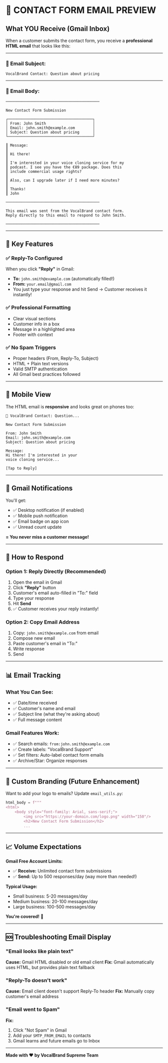 # 📧 CONTACT FORM EMAIL PREVIEW

## What YOU Receive (Gmail Inbox)

When a customer submits the contact form, you receive a **professional HTML email** that looks like this:

---

### 📨 Email Subject:
```
VocalBrand Contact: Question about pricing
```

---

### 📧 Email Body:

```
──────────────────────────────────────────

New Contact Form Submission

┌──────────────────────────────────────┐
│ From: John Smith                     │
│ Email: john.smith@example.com        │
│ Subject: Question about pricing      │
└──────────────────────────────────────┘

┃ Message:
┃ 
┃ Hi there!
┃ 
┃ I'm interested in your voice cloning service for my
┃ podcast. I see you have the €89 package. Does this
┃ include commercial usage rights?
┃ 
┃ Also, can I upgrade later if I need more minutes?
┃ 
┃ Thanks!
┃ John

──────────────────────────────────────────

This email was sent from the VocalBrand contact form.
Reply directly to this email to respond to John Smith.

──────────────────────────────────────────
```

---

## 🎯 Key Features

### ✅ Reply-To Configured
When you click **"Reply"** in Gmail:
- **To:** `john.smith@example.com` (automatically filled!)
- **From:** `your.email@gmail.com`
- You just type your response and hit Send → Customer receives it instantly!

### ✅ Professional Formatting
- Clear visual sections
- Customer info in a box
- Message in a highlighted area
- Footer with context

### ✅ No Spam Triggers
- Proper headers (From, Reply-To, Subject)
- HTML + Plain text versions
- Valid SMTP authentication
- All Gmail best practices followed

---

## 📱 Mobile View

The HTML email is **responsive** and looks great on phones too:

```
📧 VocalBrand Contact: Question...

New Contact Form Submission

From: John Smith
Email: john.smith@example.com
Subject: Question about pricing

Message:
Hi there! I'm interested in your
voice cloning service...

[Tap to Reply]
```

---

## 🔔 Gmail Notifications

You'll get:
- ✅ Desktop notification (if enabled)
- ✅ Mobile push notification
- ✅ Email badge on app icon
- ✅ Unread count update

**= You never miss a customer message!**

---

## 💬 How to Respond

### Option 1: Reply Directly (Recommended)
1. Open the email in Gmail
2. Click **"Reply"** button
3. Customer's email auto-filled in "To:" field
4. Type your response
5. Hit **Send**
6. ✅ Customer receives your reply instantly!

### Option 2: Copy Email Address
1. Copy: `john.smith@example.com` from email
2. Compose new email
3. Paste customer's email in "To:"
4. Write response
5. Send

---

## 📊 Email Tracking

### What You Can See:
- ✅ Date/time received
- ✅ Customer's name and email
- ✅ Subject line (what they're asking about)
- ✅ Full message content

### Gmail Features Work:
- ✅ Search emails: `from:john.smith@example.com`
- ✅ Create labels: "VocalBrand Support"
- ✅ Set filters: Auto-label contact form emails
- ✅ Archive/Star: Organize responses

---

## 🎨 Custom Branding (Future Enhancement)

Want to add your logo to emails? Update `email_utils.py`:

```python
html_body = f"""
<html>
    <body style="font-family: Arial, sans-serif;">
        <img src="https://your-domain.com/logo.png" width="150"/>
        <h2>New Contact Form Submission</h2>
        ...
```

---

## 📈 Volume Expectations

**Gmail Free Account Limits:**
- ✅ **Receive:** Unlimited contact form submissions
- ✅ **Send:** Up to 500 responses/day (way more than needed!)

**Typical Usage:**
- Small business: 5-20 messages/day
- Medium business: 20-100 messages/day
- Large business: 100-500 messages/day

**You're covered!** 🚀

---

## 🆘 Troubleshooting Email Display

### "Email looks like plain text"
**Cause:** Gmail HTML disabled or old email client
**Fix:** Gmail automatically uses HTML, but provides plain text fallback

### "Reply-To doesn't work"
**Cause:** Email client doesn't support Reply-To header
**Fix:** Manually copy customer's email address

### "Email went to Spam"
**Fix:**
1. Click "Not Spam" in Gmail
2. Add your `SMTP_FROM_EMAIL` to contacts
3. Gmail learns and future emails go to Inbox

---

**Made with ❤️ by VocalBrand Supreme Team**

